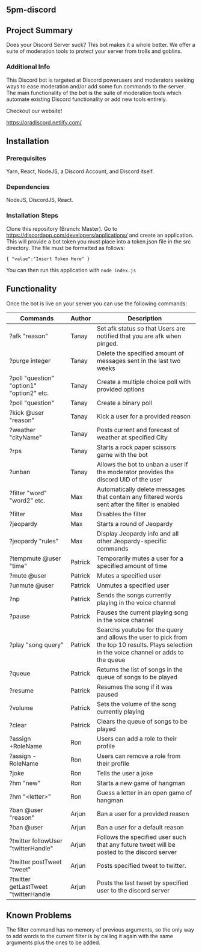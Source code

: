 ## 5pm-discord

## Project Summary

Does your Discord Server suck? This bot makes it a whole better. We offer a suite of moderation tools to protect your server from trolls and goblins.

### Additional Info
This Discord bot is targeted at Discord powerusers and moderators seeking ways to ease moderation and/or add some fun commands to the server. The main functionality of the bot is the suite of moderation tools which automate existing Discord functionality or add new tools entirely.

Checkout our website!

https://oradiscord.netlify.com/

## Installation

### Prerequisites
Yarn, React, NodeJS, a Discord Account, and Discord itself.

### Dependencies
NodeJS, DiscordJS, React.

### Installation Steps
Clone this repository (Branch: Master). Go to https://discordapp.com/developers/applications/ and create an application. This will provide a bot token you must place into a token.json file in the src directory. The file must be formatted as follows:

`{
"value":"Insert Token Here"
}`

You can then run this application with `node index.js`

## Functionality

Once the bot is live on your server you can use the following commands:

| Commands | Author | Description |   
|----------|--------|-------|
| ?afk "reason" | Tanay | Set afk status so that Users are notified that you are afk when pinged. |
| ?purge integer | Tanay | Delete the specified amount of messages sent in the last two weeks |
| ?poll "question" "option1" "option2" etc. | Tanay | Create a multiple choice poll with provided options |
| ?poll "question" | Tanay | Create a binary poll |
| ?kick @user "reason" | Tanay | Kick a user for a provided reason |
| ?weather "cityName" | Tanay | Posts current and forecast of weather at specified City |
| ?rps | Tanay | Starts a rock paper scissors game with the bot|
| ?unban | Tanay | Allows the bot to unban a user if the moderator provides the discord UID of the user |
| ?filter "word" "word2" etc. | Max | Automatically delete messages that contain any filtered words sent after the filter is enabled |
| ?filter | Max | Disables the filter |
| ?jeopardy | Max | Starts a round of Jeopardy |
| ?jeopardy "rules" | Max | Display Jeopardy info and all other Jeopardy-specific commands |
| ?tempmute @user "time" | Patrick | Temporarily mutes a user for a specified amount of time |
| ?mute @user | Patrick | Mutes a specified user |
| ?unmute @user | Patrick | Unmutes a specified user |
| ?np | Patrick | Sends the songs currently playing in the voice channel |
| ?pause | Patrick | Pauses the current playing song in the voice channel |
| ?play "song query" | Patrick | Searchs youtube for the query and allows the user to pick from the top 10 results. Plays selection in the voice channel or adds to the queue |
| ?queue | Patrick | Returns the list of songs in the queue of songs to be played |
| ?resume | Patrick | Resumes the song if it was paused |
| ?volume | Patrick | Sets the volume of the song currently playing |
| ?clear | Patrick | Clears the queue of songs to be played |
| ?assign +RoleName | Ron | Users can add a role to their profile |
| ?assign -RoleName | Ron | Users can remove a role from their profile|
| ?joke | Ron | Tells the user a joke|
| ?hm "new" | Ron | Starts a new game of hangman|
| ?hm "\<letter\>" | Ron | Guess a letter in an open game of hangman|
| ?ban @user "reason" | Arjun | Ban a user for a provided reason |
| ?ban @user | Arjun | Ban a user for a default reason|
| ?twitter followUser "twitterHandle" | Arjun | Follows the specified user such that any future tweet will be posted to the discord server|
| ?twitter postTweet "tweet" | Arjun | Posts specified tweet to twitter. |
| ?twitter getLastTweet "twitterHandle | Arjun | Posts the last tweet by specified user to the discord server |


## Known Problems
The filter command has no memory of previous arguments, so the only way to add words to the current filter is by calling it again with the same arguments plus the ones to be added.

